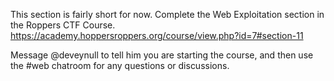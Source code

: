 This section is fairly short for now. Complete the Web Exploitation section in the Roppers CTF Course. <https://academy.hoppersroppers.org/course/view.php?id=7#section-11>

Message @deveynull to tell him you are starting the course, and then use the #web chatroom for any questions or discussions.

